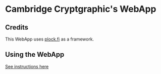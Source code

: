 # Cambridge Cryptgraphic's WebApp

## Credits

This WebApp uses [plock.fi](https://github.com/AlexBHarley/plock.fi) as a framework.

## Using the WebApp

[See instructions here](https://github.com/yc5915/make-crypto-mobile-hackathon/tree/master/proof_of_deposit/codebase/README.md)
